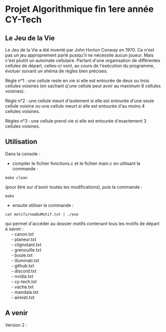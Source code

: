 # Projet Algorithmique fin 1ere année CY-Tech

## Le Jeu de la Vie

Le Jeu de la Vie a été inventé par John Horton Conway en 1970. Ce n'est pas un jeu approprement parlé pusiqu'il ne nécessite aucun joueur.
Mais c'est plutôt un automate cellulaire. Partant d'une organisation de différentes cellules de départ, celles-ci vont, au cours de l'exécution
du programme, évoluer suivant un shéma de règles bien précises.

Règle n°1 : une cellule reste en vie si elle est entourée de deux ou trois cellules voisines (en sachant q'une cellule peut avoir au maximum 8
cellules voisines).

Règle n°2 : une cellule meurt d'isolement si elle est entourée d'une seule cellule voisine ou une cellule meurt si elle est entourée d'au moins
4 cellules voisines.

Règles n°3 : une cellule prend vie si elle est entourée d'exactement 3 cellules voisines.

## Utilisation
  
Dans la console :    
- compiler le fichier fonctions.c et le fichier main.c en utilisant la commande :  
<pre><code>make clean</code></pre>  
(pour être sur d'avoir toutes les modifications), puis la commande :  
<pre><code>make</code></pre>  
- ensuite utiliser la commande :  
<pre><code>cat motifs/nomDuMotif.txt | ./exe</code></pre>  
qui permet d'accéder au dossier motifs contenant tous les motifs de départ à savoir :  
&nbsp;&nbsp;&nbsp;&nbsp; - canon.txt  
&nbsp;&nbsp;&nbsp;&nbsp; - planeur.txt  
&nbsp;&nbsp;&nbsp;&nbsp; - clignotant.txt  
&nbsp;&nbsp;&nbsp;&nbsp; - grenouille.txt  
&nbsp;&nbsp;&nbsp;&nbsp; - boule.txt  
&nbsp;&nbsp;&nbsp;&nbsp; - illuminati.txt  
&nbsp;&nbsp;&nbsp;&nbsp; - github.txt  
&nbsp;&nbsp;&nbsp;&nbsp; - discord.txt  
&nbsp;&nbsp;&nbsp;&nbsp; - nvidia.txt  
&nbsp;&nbsp;&nbsp;&nbsp; - cy-tech.txt  
&nbsp;&nbsp;&nbsp;&nbsp; - vache.txt  
&nbsp;&nbsp;&nbsp;&nbsp; - mandala.txt  
&nbsp;&nbsp;&nbsp;&nbsp; - aireisti.txt  

## A venir  

Version 2 :  

 

